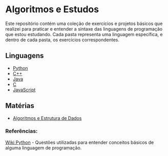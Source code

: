  # Algoritmos e Estudos
Este repositório contém uma coleção de exercícios e projetos básicos que realizei para praticar e entender a sintaxe das linguagens de programação que estou estudando. Cada pasta representa uma linguagem específica, e dentro de cada pasta, os exercícios correspondentes.

## Linguagens

- [Python](./Python)
- [C++](./C++)
- [Java](./Java)
- [C](./C)
- [JavaScript](./JavaScript)

## Matérias
  
- [Algoritmos e Estrutura de Dados](./Algoritmos%20e%20Est.%20de%20Dados)

### Referências:
[Wiki Python](./https://wiki.python.org.br/ListaDeExercicios) - Questões utilizadas para entender conceitos básicos de alguma linguagem de programação.
